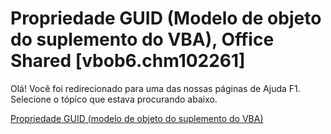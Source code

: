 
# Propriedade GUID (Modelo de objeto do suplemento do VBA), Office Shared [vbob6.chm102261]

Olá! Você foi redirecionado para uma das nossas páginas de Ajuda F1. Selecione o tópico que estava procurando abaixo.

[Propriedade GUID (modelo de objeto do suplemento do VBA)](http://msdn.microsoft.com/library/a41a6b05-8883-c7f3-0cb3-06c60e99d428%28Office.15%29.aspx)
